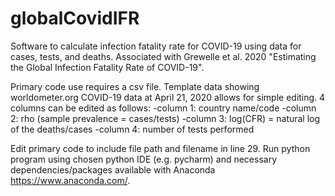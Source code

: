 # globalCovidIFR
Software to calculate infection fatality rate for COVID-19 using data for cases, tests, and deaths. Associated with Grewelle et al. 2020 "Estimating the Global Infection Fatality Rate of COVID-19".

Primary code use requires a csv file.  Template data showing worldometer.org COVID-19 data at April 21, 2020 allows for simple editing.  4 columns can be edited as follows:
-column 1: country name/code
-column 2: rho (sample prevalence = cases/tests)
-column 3: log(CFR) = natural log of the deaths/cases
-column 4: number of tests performed

Edit primary code to include file path and filename in line 29.  Run python program using chosen python IDE (e.g. pycharm) and necessary dependencies/packages available with Anaconda https://www.anaconda.com/.

